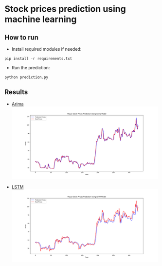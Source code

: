 # Stock prices prediction using machine learning

## How to run
- Install required modules if needed:
```
pip install -r requirements.txt
```

- Run the prediction:
```
python prediction.py 
```

## Results

- [Arima](Arima)
![Alt Masan Stock Prices Prediction Using Arima Model](Results/MSN_Arima.png "Masan Stock Prices Prediction Using Arima Model")

- [LSTM](LSTM)
![Alt Masan Stock Prices Prediction Using LSTM Model](Results/MSN_LSTM.png "Masan Stock Prices Prediction Using LSTM Model")
